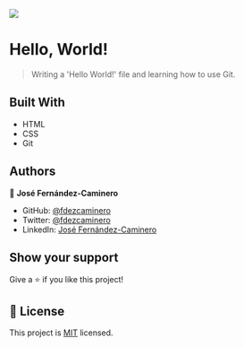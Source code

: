 ![](https://img.shields.io/badge/Microverse-blueviolet)

# Hello, World!

> Writing a 'Hello World!' file and learning how to use Git.


## Built With

- HTML
- CSS
- Git


## Authors

👤 **José Fernández-Caminero**

- GitHub: [@fdezcaminero](https://github.com/fdezcaminero)
- Twitter: [@fdezcaminero](https://twitter.com/fdezcaminero)
- LinkedIn: [José Fernández-Caminero](https://www.linkedin.com/in/fdezcaminero/)

## Show your support

Give a ⭐️ if you like this project!

## 📝 License

This project is [MIT](./MIT.md) licensed.
